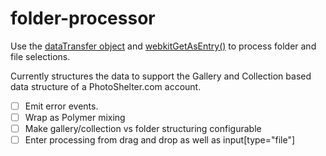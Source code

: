 # folder-processor

Use the [dataTransfer object](https://developer.mozilla.org/en-US/docs/Web/API/DataTransfer/items) and [webkitGetAsEntry()](https://developer.mozilla.org/en-US/docs/Web/API/DataTransferItem/webkitGetAsEntry) to process folder and file selections.

Currently structures the data to support the Gallery and Collection based data structure of a PhotoShelter.com account.

- [ ] Emit error events.
- [ ] Wrap as Polymer mixing
- [ ] Make gallery/collection vs folder structuring configurable
- [ ] Enter processing from drag and drop as well as input[type="file"]
